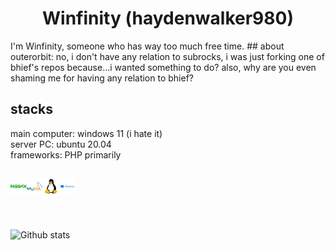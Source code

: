 <p align="center">
</p>
<h1 align="center">Winfinity (haydenwalker980)</h1>
I'm Winfinity, someone who has way too much free time.
## about outerorbit:
no, i don't have any relation to subrocks, i was just forking one of bhief's repos because...i wanted something to do?  
also, why are you even shaming me for having any relation to bhief?

## stacks
main computer: windows 11 (i hate it)  
server PC: ubuntu 20.04  
frameworks: PHP primarily

##

<p>
<img align="left" alt="nginx" width="26px" src="https://raw.githubusercontent.com/devicons/devicon/master/icons/nginx/nginx-original.svg"  />
<img align="left" alt="mysql" width="26px" src="https://raw.githubusercontent.com/devicons/devicon/master/icons/mysql/mysql-original-wordmark.svg"  />
<img align="left" alt="Linux" width="26px" src="https://github.com/github/explore/blob/master/topics/linux/linux.png?raw=true" />
<img align="left" alt="Windows" width="26px" src="https://github.com/github/explore/blob/master/topics/windows/windows.png?raw=true" />

</p>

<br />
<br />
<br />
<br />

![Github stats](https://github-readme-stats.vercel.app/api?username=haydenwalker980&count_private=true&show_icons=true&include_all_commits=true)
